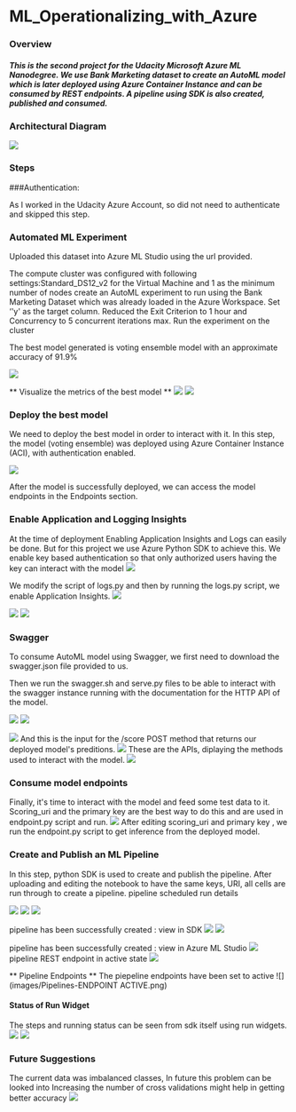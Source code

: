 # ML_Operationalizing_with_Azure


### Overview
##### This is the second project for the Udacity Microsoft Azure ML Nanodegree. We use Bank Marketing dataset to create an AutoML model which is later deployed using Azure Container Instance and can be consumed by REST endpoints. A pipeline using SDK is also created, published and consumed.


### Architectural Diagram
![](https://github.com/jyotisood/ML_Operationalizing_with_Azure/blob/main/images/Architecture.png?raw=True)

### Steps
###Authentication: 

As I worked in the Udacity Azure Account, so did not need to authenticate and skipped this step.


### Automated ML Experiment
Uploaded this dataset into Azure ML Studio using the url provided.

The compute cluster was configured with following settings:Standard_DS12_v2 for the Virtual Machine and 1 as the minimum number of nodes
create an AutoML experiment to run using the Bank Marketing Dataset which was already loaded in the Azure Workspace. Set ‘'y' as the target column.
Reduced the Exit Criterion to 1 hour and Concurrency to 5 concurrent iterations max.
Run the experiment on the cluster

The best model generated is voting ensemble model with an approximate accuracy of 91.9%
 
![](https://github.com/jyotisood/ML_Operationalizing_with_Azure/blob/main/images/best_model.png?raw=True)


** Visualize  the metrics of the best model **
 ![](images/best_model_metrics_1.png)
 ![](images/best_model_metrics_2.png)
 
### Deploy the best model
We need to deploy the best model in order to interact with  it. 
In this step, the model (voting ensemble) was deployed using Azure Container Instance (ACI), with authentication enabled.

![](images/deploy_settings.png)


After the model is successfully deployed, we can access the model endpoints in the Endpoints section.

 
### Enable Application and Logging Insights
 
At the time of deployment Enabling Application Insights and Logs can easily be done. But for this project we use Azure Python SDK to achieve this. We enable key based authentication so that only authorized users having the key can interact with the model
 ![](images/deploy_settings.png)

We modify the script of logs.py and then by running the logs.py script, we enable Application Insights.
![](images/logs_py.png)

![](images/App_insights_2.png)
![](images/App_insights_3.png)


### Swagger 

To consume AutoML model using Swagger, we first need to download the swagger.json file provided to us.

Then we run the swagger.sh and serve.py files to be able to interact with the swagger instance running with the documentation for the HTTP API of the model.


![](images/serve.png)
![](images/swagger_bash.png)


![](images/swagger1.png)
And this is the input for the /score POST method that returns our deployed model's preditions.
![](images/swagger2.png)
These are the APIs, diplaying the methods used to interact with the model.
![](images/swagger3.png)


### Consume model endpoints

Finally, it's time to interact with the model and feed some test data to it. Scoring_uri and the primary key are the best way to do this and are used in endpoint.py script and run.
![](images/endpoint.png)
After editing scoring_uri and primary key , we run the endpoint.py script to get inference from the deployed model.


### Create and Publish an ML Pipeline

In this step, python SDK is used to create and publish the pipeline.
After uploading and editing the notebook to have the same keys, URI, all cells are run through to create a pipeline.
pipeline scheduled run details

![](images/pipeline_running_1.png)
![](images/pipeline_running_overview.png)
![](images/pipeline_running_view_in_studio.png)



pipeline has been successfully created : view in SDK
![](images/pipelines_completed.png)
![](images/pipelines_completed.png)


pipeline has been successfully created : view in Azure ML Studio
![](images/endpoint.png)
pipeline REST endpoint in active state
![](images/Pipelines-COMPLETED.png)


** Pipeline Endpoints **
The piepeline endpoints have been set to active
![](images/Pipelines-ENDPOINT ACTIVE.png)


#### Status of Run Widget
The steps and running status can be seen from sdk itself using run widgets.
![](images/Run_widgets_1.png)
![](images/Run_widgets_2.png)


### Future Suggestions
The current data was imbalanced classes, In future this problem can be looked into
Increasing the number of cross validations might help in getting better accuracy
![](images/problems.png)



